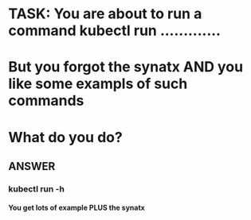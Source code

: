 

# TASK:   You are about to run a command kubectl run .............
#         But you forgot the synatx AND you like some exampls of such commands
#         What do you do?


## ANSWER

### kubectl run -h

#### You get lots of example PLUS the synatx
